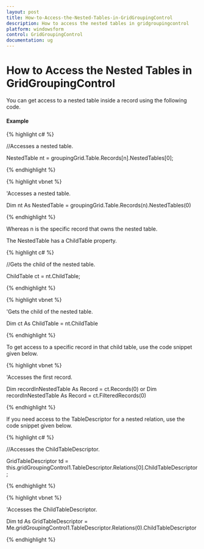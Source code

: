 ```yaml
---
layout: post
title: How-to-Access-the-Nested-Tables-in-GridGroupingControl
description: How to access the nested tables in gridgroupingcontrol
platform: windowsform
control: GridGroupingControl
documentation: ug
---
```


# How to Access the Nested Tables in GridGroupingControl

You can get access to a nested table inside a record using the following code.

#### Example

{% highlight c# %}



//Accesses a nested table.

NestedTable nt = groupingGrid.Table.Records[n].NestedTables[0];

{% endhighlight %}

{% highlight vbnet %}



'Accesses a nested table.

Dim nt As NestedTable = groupingGrid.Table.Records(n).NestedTables(0)

{% endhighlight %}

Whereas n is the specific record that owns the nested table.

The NestedTable has a ChildTable property.

{% highlight c# %}



//Gets the child of the nested table.

ChildTable ct = nt.ChildTable;

{% endhighlight %}



{% highlight vbnet %}



'Gets the child of the nested table.

Dim ct As ChildTable = nt.ChildTable

{% endhighlight %}

To get access to a specific record in that child table, use the code snippet given below.

{% highlight vbnet %}



'Accesses the first record.

Dim recordInNestedTable As Record = ct.Records(0)
or 
Dim recordInNestedTable As Record = ct.FilteredRecords(0)

{% endhighlight %}

If you need access to the TableDescriptor for a nested relation, use the code snippet given below.

{% highlight c# %}



//Accesses the ChildTableDescriptor.

GridTableDescriptor td = this.gridGroupingControl1.TableDescriptor.Relations[0].ChildTableDescriptor;

{% endhighlight %}

{% highlight vbnet %}



'Accesses the ChildTableDescriptor.

Dim td As GridTableDescriptor = Me.gridGroupingControl1.TableDescriptor.Relations(0).ChildTableDescriptor

{% endhighlight %}